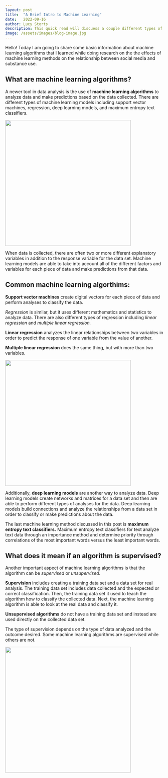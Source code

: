 ```yaml
---
layout: post
title:  "A Brief Intro to Machine Learning"
date:   2022-09-16
author: Lucy Storts
description: This quick read will discuess a couple different types of machine learning models and how they each work.
image: /assets/images/blog-image.jpg
---
```

Hello! Today I am going to share some basic information about machine learning algorithms that I learned while doing research on the the effects of machine learning methods on the relationship between social media and substance use. <br>

## What are machine learning algorithms?

A newer tool in data analysis is the use of **machine learning algorithms** to analyze data and make predictions based on the data collected. There are different types of machine learning models including support vector machines, regression, deep learning models, and maximum entropy text classifiers.

<img src="https://raw.githubusercontent.com/lucystorts/stat386-projects/main/assets/images/chart.jpg" alt="" style="width:400px;"/>

When data is collected, there are often two or more different explanatory variables in addition to the response variable for the data set. Machine learning models are able to take into account all of the different factors and variables for each piece of data and make predictions from that data. 

## Common machine learning algorthims:

**Support vector machines** create digital vectors for each piece of data and perform analyses to classify the data. 

*Regression* is similar, but it uses different mathematics and statistics to analyze data. There are also different types of regression including *linear regression* and *multiple linear regression.* 

**Linear regression** analyzes the linear relationships between two variables in order to predict the response of one variable from the value of another. 

**Multiple linear regression** does the same thing, but with more than two variables.

<img src="https://raw.githubusercontent.com/lucystorts/stat386-projects/main/assets/images/deeplearning.jpg" alt="" style="width:400px;"/>

Additionally, **deep learning models** are another way to analyze data. Deep learning models create networks and matrices for a data set and then are able to perform different types of analyses for the data. Deep learning models build connections and analyze the relationships from a data set in order to classify or make predictions about the data. <br>

The last machine learning method discussed in this post is **maximum entropy text classifiers.** Maximum entropy text classifiers for text analyze text data through an importance method and determine priority through correlations of the most important words versus the least important words. <br>

## What does it mean if an algorithm is supervised?

Another important aspect of machine learning algorithms is that the algorithm can be *supervised* or *unsupervised*. <br>

**Supervision** includes creating a training data set and a data set for real analysis. The training data set includes data collected and the expected or correct classification. Then, the training data set it used to teach the algorithm how to classify the collected data. Next, the machine learning algorithm is able to look at the real data and classify it. 

**Unsupervised algorithms** do not have a training data set and instead are used directly on the collected data set. 

The type of supervision depends on the type of data analyzed and the outcome desired. Some machine learning algorithms are supervised while others are not. <br>

<img src="https://raw.githubusercontent.com/lucystorts/stat386-projects/main/assets/images/network.jpg" alt="" style="width:400px;"/>


